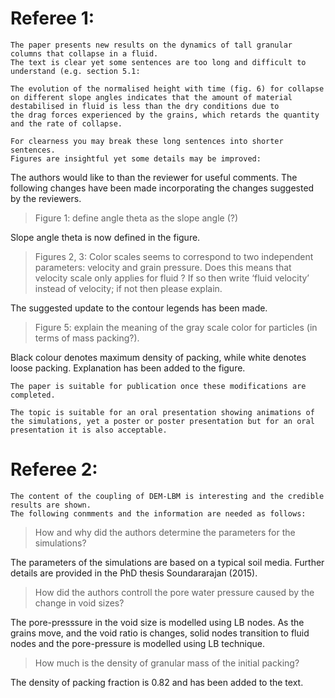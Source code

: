 # Referee 1:

```
The paper presents new results on the dynamics of tall granular columns that collapse in a fluid.
The text is clear yet some sentences are too long and difficult to understand (e.g. section 5.1:

The evolution of the normalised height with time (fig. 6) for collapse on different slope angles indicates that the amount of material destabilised in fluid is less than the dry conditions due to
the drag forces experienced by the grains, which retards the quantity and the rate of collapse.

For clearness you may break these long sentences into shorter sentences.
Figures are insightful yet some details may be improved:
```

The authors would like to than the reviewer for useful comments. The following changes have been made incorporating the changes suggested by the reviewers. 

> Figure 1: define angle theta as the slope angle (?)

Slope angle theta is now defined in the figure.

> Figures 2, 3: Color scales seems to correspond to two independent parameters: velocity and grain pressure. Does this means that velocity scale only applies for fluid ? If so then write ‘fluid velocity’ instead of velocity; if not then please explain.

The suggested update to the contour legends has been made.

>Figure 5: explain the meaning of the gray scale color for particles (in terms of mass packing?).

Black colour denotes maximum density of packing, while white denotes loose packing. Explanation has been added to the figure.

```
The paper is suitable for publication once these modifications are completed.

The topic is suitable for an oral presentation showing animations of the simulations, yet a poster or poster presentation but for an oral presentation it is also acceptable.
```

# Referee 2:
```
The content of the coupling of DEM-LBM is interesting and the credible results are shown.
The following conmments and the information are needed as follows:
```
> How and why did the authors determine the parameters for the simulations?

The parameters of the simulations are based on a typical soil media. Further details are provided in the PhD thesis Soundararajan (2015).

>How did the authors controll the pore water pressure caused by the change in void sizes?

The pore-presssure in the void size is modelled using LB nodes. As the grains move, and the void ratio is changes, solid nodes transition to fluid nodes and the pore-pressure is modelled using LB technique.

>How much is the density of granular mass of the initial packing?

The density of packing fraction is 0.82 and has been added to the text.
